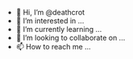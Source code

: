 - 👋 Hi, I’m @deathcrot
- 👀 I’m interested in ...
- 🌱 I’m currently learning ...
- 💞️ I’m looking to collaborate on ...
- 📫 How to reach me ...

<!---
deathcrot/deathcrot is a ✨ special ✨ repository because its `README.md` (this file) appears on your GitHub profile.
You can click the Preview link to take a look at your changes.
--->
